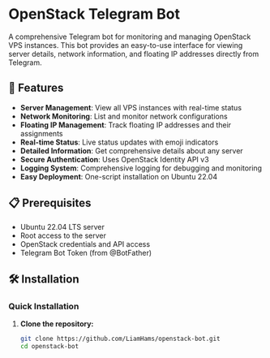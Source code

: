 # OpenStack Telegram Bot

A comprehensive Telegram bot for monitoring and managing OpenStack VPS instances. This bot provides an easy-to-use interface for viewing server details, network information, and floating IP addresses directly from Telegram.

## 🚀 Features

- **Server Management**: View all VPS instances with real-time status
- **Network Monitoring**: List and monitor network configurations
- **Floating IP Management**: Track floating IP addresses and their assignments
- **Real-time Status**: Live status updates with emoji indicators
- **Detailed Information**: Get comprehensive details about any server
- **Secure Authentication**: Uses OpenStack Identity API v3
- **Logging System**: Comprehensive logging for debugging and monitoring
- **Easy Deployment**: One-script installation on Ubuntu 22.04

## 📋 Prerequisites

- Ubuntu 22.04 LTS server
- Root access to the server
- OpenStack credentials and API access
- Telegram Bot Token (from @BotFather)

## 🛠️ Installation

### Quick Installation

1. **Clone the repository:**
   ```bash
   git clone https://github.com/LiamHams/openstack-bot.git
   cd openstack-bot
